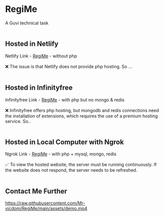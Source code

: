 # RegiMe
A Guvi technical task
<br><br>
## Hosted in Netlify
Netlify Link - [RegiMe](https://regimevic.netlify.app/) - without php <br><br>
❌  The issue is that Netlify does not provide php hosting. So ...
<br><br>
## Hosted in Infinityfree
Infinityfree Link - [RegiMe](http://regime.rf.gd/) - with php but no mongo & redis <br><br>
❌  Infinityfree offers php hosting, but mongodb and redis connections need the installation of extensions, which requires the use of a premium hosting service. So..
<br><br>
## Hosted in Local Computer with Ngrok
Ngrok Link - [RegiMe](https://f696-103-196-28-186.in.ngrok.io) - with php + mysql, mongo, redis <br><br>
✅  To view the hosted website, the server must be running continuously. If the website does not respond, the server needs to be refreshed.
<br><br>
## Contact Me Further


https://raw.githubusercontent.com/Mr-vicdom/RegiMe/main/assets/demo.mp4
